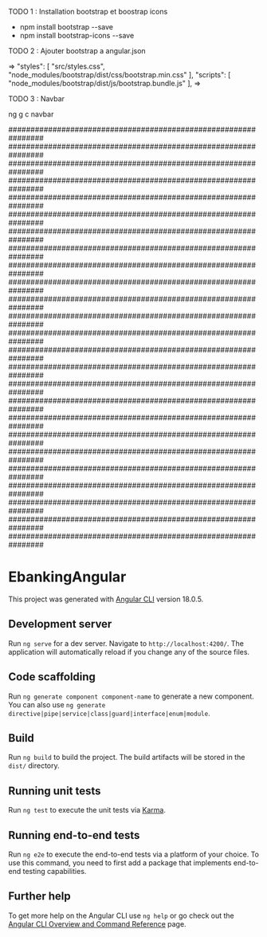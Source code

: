 TODO 1 : Installation bootstrap et boostrap icons

- npm install bootstrap --save
- npm install bootstrap-icons --save

TODO 2 : Ajouter bootstrap a angular.json

=>
"styles": [
"src/styles.css",
"node_modules/bootstrap/dist/css/bootstrap.min.css"
],
"scripts": [
"node_modules/bootstrap/dist/js/bootstrap.bundle.js"
],
=>

TODO 3 : Navbar

ng g c navbar







################################################################
################################################################
################################################################
################################################################
################################################################
################################################################
################################################################
################################################################
################################################################
################################################################
################################################################
################################################################
################################################################
################################################################
################################################################
################################################################
################################################################
################################################################
################################################################
################################################################
################################################################
################################################################
################################################################
################################################################
################################################################
# EbankingAngular

This project was generated with [Angular CLI](https://github.com/angular/angular-cli) version 18.0.5.

## Development server

Run `ng serve` for a dev server. Navigate to `http://localhost:4200/`. The application will automatically reload if you change any of the source files.

## Code scaffolding

Run `ng generate component component-name` to generate a new component. You can also use `ng generate directive|pipe|service|class|guard|interface|enum|module`.

## Build

Run `ng build` to build the project. The build artifacts will be stored in the `dist/` directory.

## Running unit tests

Run `ng test` to execute the unit tests via [Karma](https://karma-runner.github.io).

## Running end-to-end tests

Run `ng e2e` to execute the end-to-end tests via a platform of your choice. To use this command, you need to first add a package that implements end-to-end testing capabilities.

## Further help

To get more help on the Angular CLI use `ng help` or go check out the [Angular CLI Overview and Command Reference](https://angular.dev/tools/cli) page.
